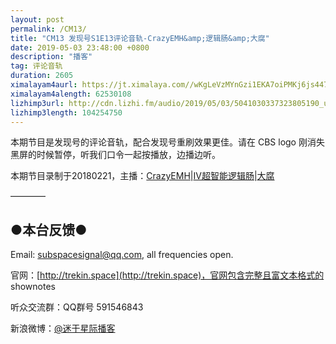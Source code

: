 ```yaml
---
layout: post
permalink: /CM13/
title: "CM13 发现号S1E13评论音轨-CrazyEMH&amp;逻辑肠&amp;大腐"
date: 2019-05-03 23:48:00 +0800
description: "播客"
tag: 评论音轨
duration: 2605
ximalayam4aurl: https://jt.ximalaya.com//wKgLeVzMYnGzi1EKA7oiPMKj6js447.mp3.m4a?channel=rss&amp;album_id=3135361&amp;track_id=180960538&amp;uid=6418191&amp;jt=https://audio.xmcdn.com/group60/M04/7C/AA/wKgLeVzMYnGzi1EKA7oiPMKj6js447.mp3
ximalayam4alength: 62530108
lizhimp3url: http://cdn.lizhi.fm/audio/2019/05/03/5041030337323805190_ud.mp3
lizhimp3length: 104254750
---   
```


本期节目是发现号的评论音轨，配合发现号重刷效果更佳。请在 CBS logo 刚消失黑屏的时候暂停，听我们口令一起按播放，边播边听。

本期节目录制于20180221，主播：[CrazyEMH](mailto:emh@trekin.space)\|[IV超智能逻辑肠](https://weibo.com/u/5682045870)\|[大腐](https://weibo.com/u/5113590549)

————

## ●本台反馈●

Email: [subspacesignal@qq.com](mailto:subspacesignal@qq.com), all frequencies open.

官网：[http://trekin.space](http://trekin.space)，官网包含完整且富文本格式的 shownotes

听众交流群：QQ群号 591546843

新浪微博：[@迷于星际播客](http://weibo.com/lostinst)
